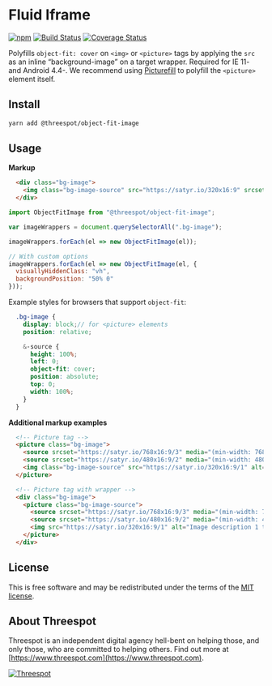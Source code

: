 # Fluid Iframe

[![npm](https://badge.fury.io/js/%40threespot%2Fobject-fit-image.svg)](https://www.npmjs.com/package/@threespot/object-fit-image)
[![Build Status](https://travis-ci.org/Threespot/object-fit-image.svg?branch=master)](https://travis-ci.org/Threespot/object-fit-image)
[![Coverage Status](https://coveralls.io/repos/github/Threespot/object-fit-image/badge.svg)](https://coveralls.io/github/Threespot/object-fit-image)

Polyfills `object-fit: cover` on `<img>` or `<picture>` tags by applying the `src` as an inline “background-image” on a target wrapper. Required for IE 11- and Android 4.4-. We recommend using [Picturefill](https://scottjehl.github.io/picturefill) to polyfill the `<picture>` element itself.

## Install

```bash
yarn add @threespot/object-fit-image
```

## Usage

**Markup**
```html
  <div class="bg-image">
    <img class="bg-image-source" src="https://satyr.io/320x16:9" srcset="https://satyr.io/320x16:9 320w, https://satyr.io/640x16:9 640w" alt="Image description.">
  </div>
```

```js
import ObjectFitImage from "@threespot/object-fit-image";

var imageWrappers = document.querySelectorAll(".bg-image");

imageWrappers.forEach(el => new ObjectFitImage(el));

// With custom options
imageWrappers.forEach(el => new ObjectFitImage(el, {
  visuallyHiddenClass: "vh",
  backgroundPosition: "50% 0"
}));
```

Example styles for browsers that support `object-fit`:

```scss
  .bg-image {
    display: block;// for <picture> elements
    position: relative;

    &-source {
      height: 100%;
      left: 0;
      object-fit: cover;
      position: absolute;
      top: 0;
      width: 100%;
    }
  }
```

**Additional markup examples**
```html
  <!-- Picture tag -->
  <picture class="bg-image">
    <source srcset="https://satyr.io/768x16:9/3" media="(min-width: 768px)">
    <source srcset="https://satyr.io/480x16:9/2" media="(min-width: 480px)">
    <img class="bg-image-source" src="https://satyr.io/320x16:9/1" alt="Image description 2 test.">
  </picture>

  <!-- Picture tag with wrapper -->
  <div class="bg-image">
    <picture class="bg-image-source">
      <source srcset="https://satyr.io/768x16:9/3" media="(min-width: 768px)">
      <source srcset="https://satyr.io/480x16:9/2" media="(min-width: 480px)">
      <img src="https://satyr.io/320x16:9/1" alt="Image description 1 test.">
    </picture>
  </div>
```

## License

This is free software and may be redistributed under the terms of the [MIT license](https://github.com/Threespot/object-fit-image/blob/master/LICENSE.md).

## About Threespot

Threespot is an independent digital agency hell-bent on helping those, and only those, who are committed to helping others. Find out more at [https://www.threespot.com](https://www.threespot.com).

[![Threespot](https://avatars3.githubusercontent.com/u/370822?v=3&s=100)](https://www.threespot.com)
